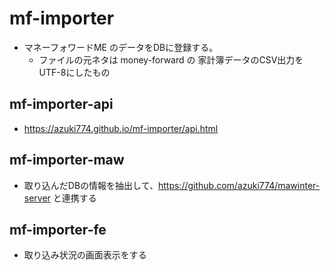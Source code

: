 # mf-importer
- マネーフォワードME のデータをDBに登録する。
    - ファイルの元ネタは money-forward の 家計簿データのCSV出力を UTF-8にしたもの

## mf-importer-api
- https://azuki774.github.io/mf-importer/api.html

## mf-importer-maw
- 取り込んだDBの情報を抽出して、https://github.com/azuki774/mawinter-server と連携する

## mf-importer-fe
- 取り込み状況の画面表示をする
